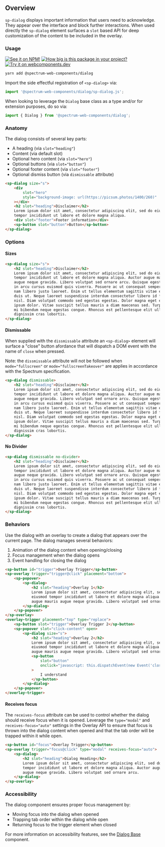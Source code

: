 ## Overview

`sp-dialog` displays important information that users need to acknowledge. They appear over the interface and block further interactions. When used directly the `sp-dialog` element surfaces a `slot` based API for deep customization of the content to be included in the overlay.

### Usage

[![See it on NPM!](https://img.shields.io/npm/v/@spectrum-web-components/dialog?style=for-the-badge)](https://www.npmjs.com/package/@spectrum-web-components/dialog)
[![How big is this package in your project?](https://img.shields.io/bundlephobia/minzip/@spectrum-web-components/dialog?style=for-the-badge)](https://bundlephobia.com/result?p=@spectrum-web-components/dialog)
[![Try it on webcomponents.dev](https://img.shields.io/badge/Try%20it%20on-webcomponents.dev-green?style=for-the-badge)](https://webcomponents.dev/edit/collection/fO75441E1Q5ZlI0e9pgq/RSDikStPmUPSioVpCsYb/src/index.ts)

```bash
yarn add @spectrum-web-components/dialog
```

Import the side effectful registration of `<sp-dialog>` via:

```ts
import '@spectrum-web-components/dialog/sp-dialog.js';
```

When looking to leverage the `Dialog` base class as a type and/or for extension purposes, do so via:

```ts
import { Dialog } from '@spectrum-web-components/dialog';
```

### Anatomy

The dialog consists of several key parts:

-   A heading (via `slot="heading"`)
-   Content (via default slot)
-   Optional hero content (via `slot="hero"`)
-   Optional buttons (via `slot="button"`)
-   Optional footer content (via `slot="footer"`)
-   Optional dismiss button (via `dismissable` attribute)

```html
<sp-dialog size="s">
    <div
        slot="hero"
        style="background-image: url(https://picsum.photos/1400/260)"
    ></div>
    <h2 slot="heading">Disclaimer</h2>
    Lorem ipsum dolor sit amet, consectetur adipiscing elit, sed do eiusmod
    tempor incididunt ut labore et dolore magna aliqua.
    <div slot="footer">Footer information</div>
    <sp-button slot="button">Button</sp-button>
</sp-dialog>
```

### Options

#### Sizes

```html
<sp-dialog size="s">
    <h2 slot="heading">Disclaimer</h2>
    Lorem ipsum dolor sit amet, consectetur adipiscing elit, sed do eiusmod
    tempor incididunt ut labore et dolore magna aliqua. Auctor augue mauris
    augue neque gravida. Libero volutpat sed ornare arcu. Quisque egestas diam
    in arcu cursus euismod quis viverra. Posuere ac ut consequat semper viverra
    nam libero justo laoreet. Enim ut tellus elementum sagittis vitae et leo
    duis ut. Neque laoreet suspendisse interdum consectetur libero id faucibus
    nisl. Diam volutpat commodo sed egestas egestas. Dolor magna eget est lorem
    ipsum dolor. Vitae suscipit tellus mauris a diam maecenas sed. Turpis in eu
    mi bibendum neque egestas congue. Rhoncus est pellentesque elit ullamcorper
    dignissim cras lobortis.
</sp-dialog>
```

#### Dismissable

When supplied with the `dissmissable` attribute an `<sp-dialog>` element will surface a "close" button afordance that will dispatch a DOM event with the name of `close` when pressed.

Note: the `dissmissable` attribute will not be followed when `mode="fullscreen"` or `mode="fullscreenTakeover"` are applies in accordance with the Spectrum specification.

```html
<sp-dialog dismissable>
    <h2 slot="heading">Disclaimer</h2>
    Lorem ipsum dolor sit amet, consectetur adipiscing elit, sed do eiusmod
    tempor incididunt ut labore et dolore magna aliqua. Auctor augue mauris
    augue neque gravida. Libero volutpat sed ornare arcu. Quisque egestas diam
    in arcu cursus euismod quis viverra. Posuere ac ut consequat semper viverra
    nam libero justo laoreet. Enim ut tellus elementum sagittis vitae et leo
    duis ut. Neque laoreet suspendisse interdum consectetur libero id faucibus
    nisl. Diam volutpat commodo sed egestas egestas. Dolor magna eget est lorem
    ipsum dolor. Vitae suscipit tellus mauris a diam maecenas sed. Turpis in eu
    mi bibendum neque egestas congue. Rhoncus est pellentesque elit ullamcorper
    dignissim cras lobortis.
</sp-dialog>
```

#### No Divider

```html
<sp-dialog dismissable no-divider>
    <h2 slot="heading">Disclaimer</h2>
    Lorem ipsum dolor sit amet, consectetur adipiscing elit, sed do eiusmod
    tempor incididunt ut labore et dolore magna aliqua. Auctor augue mauris
    augue neque gravida. Libero volutpat sed ornare arcu. Quisque egestas diam
    in arcu cursus euismod quis viverra. Posuere ac ut consequat semper viverra
    nam libero justo laoreet. Enim ut tellus elementum sagittis vitae et leo
    duis ut. Neque laoreet suspendisse interdum consectetur libero id faucibus
    nisl. Diam volutpat commodo sed egestas egestas. Dolor magna eget est lorem
    ipsum dolor. Vitae suscipit tellus mauris a diam maecenas sed. Turpis in eu
    mi bibendum neque egestas congue. Rhoncus est pellentesque elit ullamcorper
    dignissim cras lobortis.
</sp-dialog>
```

### Behaviors

Use the dialog with an overlay to create a dialog that appears over the current page. The dialog manages several behaviors:

1. Animation of the dialog content when opening/closing
2. Focus management when the dialog opens
3. Event handling for closing the dialog

```html
<sp-button id="trigger">Overlay Trigger</sp-button>
<sp-overlay trigger="trigger@click" placement="bottom">
    <sp-popover>
        <sp-dialog>
            <h2 slot="heading">Overlay 1</h2>
            Lorem ipsum dolor sit amet, consectetur adipiscing elit, sed do
            eiusmod tempor incididunt ut labore et dolore magna aliqua. Auctor
            augue mauris augue neque gravida. Libero volutpat sed ornare arcu.
        </sp-dialog>
    </sp-popover>
</sp-overlay>
<overlay-trigger placement="top" type="replace">
    <sp-button slot="trigger">Overlay Trigger 2</sp-button>
    <sp-popover slot="click-content" open>
        <sp-dialog size="s">
            <h2 slot="heading">Overlay 2</h2>
            Lorem ipsum dolor sit amet, consectetur adipiscing elit, sed do
            eiusmod tempor incididunt ut labore et dolore magna aliqua. Auctor
            augue mauris augue neque gravida. Libero volutpat sed ornare arcu.
            <sp-button
                slot="button"
                onclick="javascript: this.dispatchEvent(new Event('close', {bubbles: true, composed: true}));"
            >
                I understand
            </sp-button>
        </sp-dialog>
    </sp-popover>
</overlay-trigger>
```

#### Receives focus

The `receives-focus` attribute can be used to control whether the dialog should receive focus when it is opened. Leverage the `type="modal"` and `receives-focus="auto"` settings in the Overlay API to ensure that focus is thrown into the dialog content when opened and that the tab order will be trapped within it while open.

```html
<sp-button id="focus">Overlay Trigger</sp-button>
<sp-overlay trigger="focus@click" type="modal" receives-focus="auto">
    <sp-dialog>
        <h2 slot="heading">Dialog Heading</h2>
        Lorem ipsum dolor sit amet, consectetur adipiscing elit, sed do eiusmod
        tempor incididunt ut labore et dolore magna aliqua. Auctor augue mauris
        augue neque gravida. Libero volutpat sed ornare arcu.
    </sp-dialog>
</sp-overlay>
```

### Accessibility

The dialog component ensures proper focus management by:

-   Moving focus into the dialog when opened
-   Trapping tab order within the dialog while open
-   Returning focus to the trigger element when closed

For more information on accessibility features, see the [Dialog Base](./dialog-base) component.
